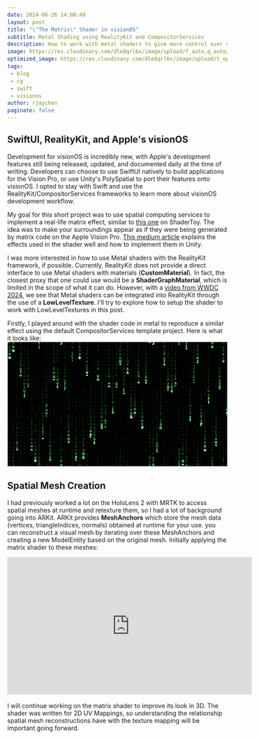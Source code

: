 ```yaml
---
date: 2024-06-26 14:08:49
layout: post
title: "\"The Matrix\" Shader in visionOS"
subtitle: Metal Shading using RealityKit and CompositorServices
description: How to work with metal shaders to give more control over your materials in RealityKit
image: https://res.cloudinary.com/dle8qrl6x/image/upload/f_auto,q_auto/matrix-hands
optimized_image: https://res.cloudinary.com/dle8qrl6x/image/upload/t_optimized-240p,f_auto,q_auto/matrix-hands
tags:
 - blog
 - cg
 - swift
 - visionos
author: rjaychen
paginate: false
---
```

## SwiftUI, RealityKit, and Apple's visionOS
Development for visionOS is incredibly new, with Apple's development features still being released, updated, and documented daily at the time of writing.
Developers can choose to use SwiftUI natively to build applications for the Vision Pro, or use Unity's PolySpatial to port their features onto visionOS. 
I opted to stay with Swift and use the RealityKit/CompositorServices frameworks to learn more about visionOS development workflow. 

My goal for this short project was to use spatial computing services to implement a real-life matrix effect, similar to [this one](https://www.shadertoy.com/view/ldccW4) on ShaderToy. The idea was to make your surroundings appear as if they were being generated by matrix code on the Apple Vision Pro.
[This medium article](https://shahriyarshahrabi.medium.com/shader-studies-matrix-effect-3d2ead3a84c5) explains the effects used in the shader well and how to implement them in Unity.

I was more interested in how to use Metal shaders with the RealityKit framework, if possible. Currently, RealityKit does not provide a direct interface to use Metal shaders with materials (**CustomMaterial**). In fact, the closest proxy that one could use would be a **ShaderGraphMaterial**, which is limited in the scope of what it can do. However, with a [video from WWDC 2024](https://developer.apple.com/videos/play/wwdc2024/10104/), we see that Metal shaders can be integrated into RealityKit through the use of a **LowLevelTexture**. I'll try to explore how to setup the shader to work with LowLevelTextures in this post. 

Firstly, I played around with the shader code in metal to reproduce a similar effect using the default CompositorServices template project. Here is what it looks like: 
![Template Matrix Shader](/assets/img/template_matrix.png)

## Spatial Mesh Creation
I had previously worked a lot on the HoloLens 2 with MRTK to access spatial meshes at runtime and retexture them, so I had a lot of background going into ARKit. ARKit provides **MeshAnchors** which store the mesh data (vertices, triangleIndices, normals) obtained at runtime for your use. you can reconstruct a visual mesh by iterating over these MeshAnchors and creating a new ModelEntity based on the original mesh. Initially applying the matrix shader to these meshes: 
<iframe width="560" height="315" src="https://youtu.be/Zn_qGsGb-ng" frameborder="0" allow="accelerometer; autoplay; clipboard-write; encrypted-media; gyroscope; picture-in-picture" allowfullscreen></iframe>

I will continue working on the matrix shader to improve its look in 3D. The shader was written for 2D UV Mappings, so understanding the relationship spatial mesh reconstructions have with the texture mapping will be important going forward.